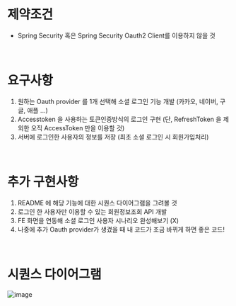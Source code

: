 # 제약조건
- Spring Security 혹은 Spring Security Oauth2 Client를 이용하지 않을 것

<br>

# 요구사항
1. 원하는 Oauth provider 를 1개 선택해 소셜 로그인 기능 개발 (카카오, 네이버, 구글, 애플 ...)
2. Accesstoken 을 사용하는 토큰인증방식의 로그인 구현 (단, RefreshToken 을 제외한 오직 AccessToken 만을 이용할 것)
3. 서버에 로그인한 사용자의 정보를 저장 (최초 소셜 로그인 시 회원가입처리)

<br>

# 추가 구현사항
1. README 에 해당 기능에 대한 시퀀스 다이어그램을 그려볼 것
2. 로그인 한 사용자만 이용할 수 있는 회원정보조회 API 개발
3. FE 화면을 연동해 소셜 로그인 사용자 시나리오 완성해보기 (X)
4. 나중에 추가 Oauth provider가 생겼을 때 내 코드가 조금 바뀌게 하면 좋은 코드!

<br>

# 시퀀스 다이어그램
![image](https://github.com/user-attachments/assets/94e49ecd-96c4-4856-b5d8-bf6bf1b234d9)
